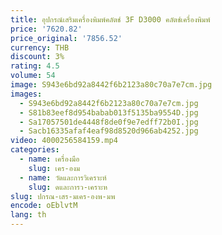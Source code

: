 ```yaml
---
title: อุปกรณ์เสริมเครื่องพิมพ์คลัตช์ 3F D3000 คลัตช์เครื่องพิมพ์
price: '7620.82'
price_original: '7856.52'
currency: THB
discount: 3%
rating: 4.5
volume: 54
image: S943e6bd92a8442f6b2123a80c70a7e7cm.jpg
images:
  - S943e6bd92a8442f6b2123a80c70a7e7cm.jpg
  - S81b83eef8d954babab013f5135ba9554D.jpg
  - Sa17057501de4448f8de0f9e7edff72b0I.jpg
  - Sacb16335afaf4eaf98d8520d966ab4252.jpg
video: 4000256584159.mp4
categories:
  - name: เครื่องมือ
    slug: เคร-องม
  - name: วัดและการวิเคราะห์
    slug: ดและการว-เคราะห
slug: ปกรณ-เสร-มเคร-องพ-มพ
encode: oEblvtM
lang: th
---
```

  